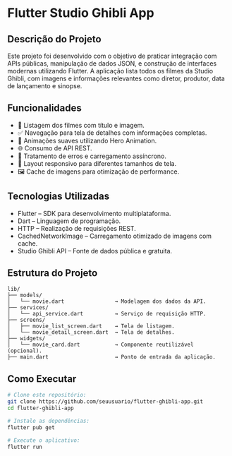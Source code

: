 # Flutter Studio Ghibli App

## Descrição do Projeto
Este projeto foi desenvolvido com o objetivo de praticar integração com APIs públicas, manipulação de dados JSON, e construção de interfaces modernas utilizando Flutter. A aplicação lista todos os filmes da Studio Ghibli, com imagens e informações relevantes como diretor, produtor, data de lançamento e sinopse.

## Funcionalidades
- 🔎 Listagem dos filmes com título e imagem.
- ✅ Navegação para tela de detalhes com informações completas.
- 🎨 Animações suaves utilizando Hero Animation.
- 🌐 Consumo de API REST.
- 📶 Tratamento de erros e carregamento assíncrono.
- 📱 Layout responsivo para diferentes tamanhos de tela.
- 🖼️ Cache de imagens para otimização de performance.

## Tecnologias Utilizadas
- Flutter – SDK para desenvolvimento multiplataforma.
- Dart – Linguagem de programação.
- HTTP – Realização de requisições REST.
- CachedNetworkImage – Carregamento otimizado de imagens com cache.
- Studio Ghibli API – Fonte de dados pública e gratuita.

## Estrutura do Projeto

```plaintext
lib/
├── models/
│   └── movie.dart                → Modelagem dos dados da API.
├── services/
│   └── api_service.dart          → Serviço de requisição HTTP.
├── screens/
│   ├── movie_list_screen.dart    → Tela de listagem.
│   └── movie_detail_screen.dart  → Tela de detalhes.
├── widgets/
│   └── movie_card.dart           → Componente reutilizável (opcional).
├── main.dart                     → Ponto de entrada da aplicação.

````

## Como Executar

```bash
# Clone este repositório:
git clone https://github.com/seuusuario/flutter-ghibli-app.git
cd flutter-ghibli-app

# Instale as dependências:
flutter pub get

# Execute o aplicativo:
flutter run

